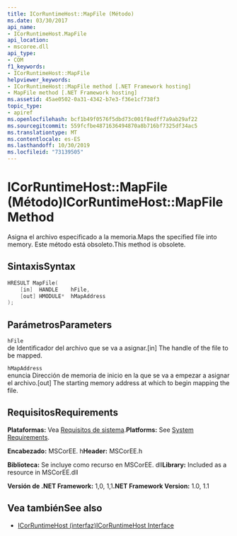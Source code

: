 ```yaml
---
title: ICorRuntimeHost::MapFile (Método)
ms.date: 03/30/2017
api_name:
- ICorRuntimeHost.MapFile
api_location:
- mscoree.dll
api_type:
- COM
f1_keywords:
- ICorRuntimeHost::MapFile
helpviewer_keywords:
- ICorRuntimeHost::MapFile method [.NET Framework hosting]
- MapFile method [.NET Framework hosting]
ms.assetid: 45ae0502-0a31-4342-b7e3-f36e1cf738f3
topic_type:
- apiref
ms.openlocfilehash: bcf1b49f0576f5dbd73c001f8edff7a9ab29af22
ms.sourcegitcommit: 559fcfbe4871636494870a8b716bf7325df34ac5
ms.translationtype: MT
ms.contentlocale: es-ES
ms.lasthandoff: 10/30/2019
ms.locfileid: "73139505"
---
```

# <a name="icorruntimehostmapfile-method"></a><span data-ttu-id="03f13-102">ICorRuntimeHost::MapFile (Método)</span><span class="sxs-lookup"><span data-stu-id="03f13-102">ICorRuntimeHost::MapFile Method</span></span>
<span data-ttu-id="03f13-103">Asigna el archivo especificado a la memoria.</span><span class="sxs-lookup"><span data-stu-id="03f13-103">Maps the specified file into memory.</span></span> <span data-ttu-id="03f13-104">Este método está obsoleto.</span><span class="sxs-lookup"><span data-stu-id="03f13-104">This method is obsolete.</span></span>  
  
## <a name="syntax"></a><span data-ttu-id="03f13-105">Sintaxis</span><span class="sxs-lookup"><span data-stu-id="03f13-105">Syntax</span></span>  
  
```cpp  
HRESULT MapFile(  
    [in]  HANDLE    hFile,  
    [out] HMODULE*  hMapAddress  
);  
```  
  
## <a name="parameters"></a><span data-ttu-id="03f13-106">Parámetros</span><span class="sxs-lookup"><span data-stu-id="03f13-106">Parameters</span></span>  
 `hFile`  
 <span data-ttu-id="03f13-107">de Identificador del archivo que se va a asignar.</span><span class="sxs-lookup"><span data-stu-id="03f13-107">[in] The handle of the file to be mapped.</span></span>  
  
 `hMapAddress`  
 <span data-ttu-id="03f13-108">enuncia Dirección de memoria de inicio en la que se va a empezar a asignar el archivo.</span><span class="sxs-lookup"><span data-stu-id="03f13-108">[out] The starting memory address at which to begin mapping the file.</span></span>  
  
## <a name="requirements"></a><span data-ttu-id="03f13-109">Requisitos</span><span class="sxs-lookup"><span data-stu-id="03f13-109">Requirements</span></span>  
 <span data-ttu-id="03f13-110">**Plataformas:** Vea [Requisitos de sistema](../../../../docs/framework/get-started/system-requirements.md).</span><span class="sxs-lookup"><span data-stu-id="03f13-110">**Platforms:** See [System Requirements](../../../../docs/framework/get-started/system-requirements.md).</span></span>  
  
 <span data-ttu-id="03f13-111">**Encabezado:** MSCorEE. h</span><span class="sxs-lookup"><span data-stu-id="03f13-111">**Header:** MSCorEE.h</span></span>  
  
 <span data-ttu-id="03f13-112">**Biblioteca:** Se incluye como recurso en MSCorEE. dll</span><span class="sxs-lookup"><span data-stu-id="03f13-112">**Library:** Included as a resource in MSCorEE.dll</span></span>  
  
 <span data-ttu-id="03f13-113">**Versión de .NET Framework:** 1,0, 1,1</span><span class="sxs-lookup"><span data-stu-id="03f13-113">**.NET Framework Version:** 1.0, 1.1</span></span>  
  
## <a name="see-also"></a><span data-ttu-id="03f13-114">Vea también</span><span class="sxs-lookup"><span data-stu-id="03f13-114">See also</span></span>

- [<span data-ttu-id="03f13-115">ICorRuntimeHost (interfaz)</span><span class="sxs-lookup"><span data-stu-id="03f13-115">ICorRuntimeHost Interface</span></span>](../../../../docs/framework/unmanaged-api/hosting/icorruntimehost-interface.md)

